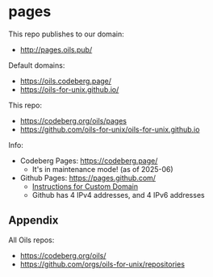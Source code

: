 pages
=====

This repo publishes to our domain:

- <http://pages.oils.pub/>

Default domains:

- <https://oils.codeberg.page/>
- <https://oils-for-unix.github.io/>

This repo:

- <https://codeberg.org/oils/pages>
- <https://github.com/oils-for-unix/oils-for-unix.github.io>

Info:

- Codeberg Pages: <https://codeberg.page/>
  - It's in maintenance mode! (as of 2025-06)
- Github Pages: <https://pages.github.com/>
  - [Instructions for Custom Domain](https://docs.github.com/en/pages/configuring-a-custom-domain-for-your-github-pages-site/managing-a-custom-domain-for-your-github-pages-site)
  - Github has 4 IPv4 addresses, and 4 IPv6 addresses

## Appendix

All Oils repos:

- <https://codeberg.org/oils/>
- <https://github.com/orgs/oils-for-unix/repositories>

